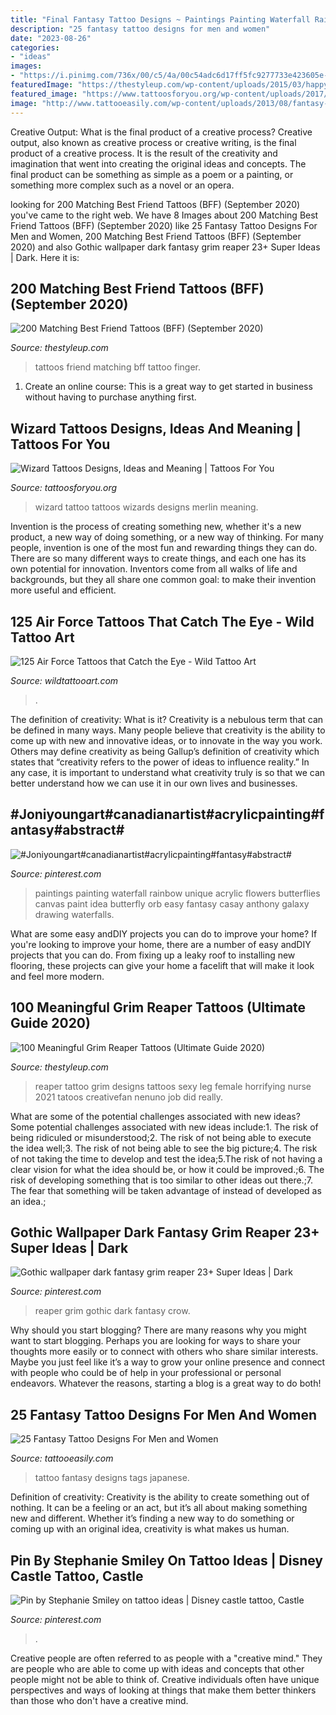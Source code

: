 ```yaml
---
title: "Final Fantasy Tattoo Designs ~ Paintings Painting Waterfall Rainbow Unique Acrylic Flowers Butterflies Canvas Paint Idea Butterfly Orb Easy Fantasy Casay Anthony Galaxy Drawing Waterfalls"
description: "25 fantasy tattoo designs for men and women"
date: "2023-08-26"
categories:
- "ideas"
images:
- "https://i.pinimg.com/736x/00/c5/4a/00c54adc6d17ff5fc9277733e423605e--waterfall-paintings-painting-waterfalls.jpg"
featuredImage: "https://thestyleup.com/wp-content/uploads/2015/03/happy-faces-best-friend-tattoos.jpg"
featured_image: "https://www.tattoosforyou.org/wp-content/uploads/2017/07/Wizards-Tattoo.jpg"
image: "http://www.tattooeasily.com/wp-content/uploads/2013/08/fantasy-tattoo-19.jpg"
---
```



Creative Output: What is the final product of a creative process?
Creative output, also known as creative process or creative writing, is the final product of a creative process. It is the result of the creativity and imagination that went into creating the original ideas and concepts. The final product can be something as simple as a poem or a painting, or something more complex such as a novel or an opera.

	

		
looking for 200 Matching Best Friend Tattoos (BFF) (September 2020) you've came to the right web. We have 8 Images about 200 Matching Best Friend Tattoos (BFF) (September 2020) like 25 Fantasy Tattoo Designs For Men and Women, 200 Matching Best Friend Tattoos (BFF) (September 2020) and also Gothic wallpaper dark fantasy grim reaper 23+ Super Ideas | Dark. Here it is:
		
    
## 200 Matching Best Friend Tattoos (BFF) (September 2020)

<img loading=lazy src="https://thestyleup.com/wp-content/uploads/2015/03/happy-faces-best-friend-tattoos.jpg" onerror="this.onerror=null;this.src='https://tse3.mm.bing.net/th?id=OIP.ktx-Y-WK8PYxe_nixbiSsQHaJ3&amp;pid=15.1';" alt="200 Matching Best Friend Tattoos (BFF) (September 2020)">

_Source: thestyleup.com_

>tattoos friend matching bff tattoo finger. 

	

1. Create an online course: This is a great way to get started in business without having to purchase anything first.

    
## Wizard Tattoos Designs, Ideas And Meaning | Tattoos For You

<img loading=lazy src="https://www.tattoosforyou.org/wp-content/uploads/2017/07/Wizards-Tattoo.jpg" onerror="this.onerror=null;this.src='https://tse3.mm.bing.net/th?id=OIP.2uAa_7GzcBa5hfHSTS6S9QAAAA&amp;pid=15.1';" alt="Wizard Tattoos Designs, Ideas and Meaning | Tattoos For You">

_Source: tattoosforyou.org_

>wizard tattoo tattoos wizards designs merlin meaning. 

	

Invention is the process of creating something new, whether it's a new product, a new way of doing something, or a new way of thinking. For many people, invention is one of the most fun and rewarding things they can do. There are so many different ways to create things, and each one has its own potential for innovation. Inventors come from all walks of life and backgrounds, but they all share one common goal: to make their invention more useful and efficient.

    
## 125 Air Force Tattoos That Catch The Eye - Wild Tattoo Art

<img loading=lazy src="https://www.wildtattooart.com/wp-content/uploads/2021/05/Air_Force_Tattoos_2405218.jpg" onerror="this.onerror=null;this.src='https://tse4.mm.bing.net/th?id=OIP.i3QqXjC9yDjE2lMYj6eKiAHaHa&amp;pid=15.1';" alt="125 Air Force Tattoos that Catch the Eye - Wild Tattoo Art">

_Source: wildtattooart.com_

>. 

	

The definition of creativity: What is it?
Creativity is a nebulous term that can be defined in many ways. Many people believe that creativity is the ability to come up with new and innovative ideas, or to innovate in the way you work. Others may define creativity as being Gallup’s definition of creativity which states that “creativity refers to the power of ideas to influence reality.” In any case, it is important to understand what creativity truly is so that we can better understand how we can use it in our own lives and businesses.

    
## #Joniyoungart#canadianartist#acrylicpainting#fantasy#abstract#

<img loading=lazy src="https://i.pinimg.com/736x/00/c5/4a/00c54adc6d17ff5fc9277733e423605e--waterfall-paintings-painting-waterfalls.jpg" onerror="this.onerror=null;this.src='https://tse2.mm.bing.net/th?id=OIP.2D2KDTqOOGF_bmZpSH-WrgHaJ4&amp;pid=15.1';" alt="#Joniyoungart#canadianartist#acrylicpainting#fantasy#abstract#">

_Source: pinterest.com_

>paintings painting waterfall rainbow unique acrylic flowers butterflies canvas paint idea butterfly orb easy fantasy casay anthony galaxy drawing waterfalls. 

	

What are some easy andDIY projects you can do to improve your home?
If you're looking to improve your home, there are a number of easy andDIY projects that you can do. From fixing up a leaky roof to installing new flooring, these projects can give your home a facelift that will make it look and feel more modern.

    
## 100 Meaningful Grim Reaper Tattoos (Ultimate Guide 2020)

<img loading=lazy src="https://thestyleup.com/wp-content/uploads/2015/03/Grim-Reaper-Tattoo-Designs-15.jpg" onerror="this.onerror=null;this.src='https://tse2.mm.bing.net/th?id=OIP.6iRMFMAQNWd5zW4a2bwCzwHaJ3&amp;pid=15.1';" alt="100 Meaningful Grim Reaper Tattoos (Ultimate Guide 2020)">

_Source: thestyleup.com_

>reaper tattoo grim designs tattoos sexy leg female horrifying nurse 2021 tatoos creativefan nenuno job did really. 

	

What are some of the potential challenges associated with new ideas?
Some potential challenges associated with new ideas include:1. The risk of being ridiculed or misunderstood;2. The risk of not being able to execute the idea well;3. The risk of not being able to see the big picture;4. The risk of not taking the time to develop and test the idea;5.The risk of not having a clear vision for what the idea should be, or how it could be improved.;6. The risk of developing something that is too similar to other ideas out there.;7. The fear that something will be taken advantage of instead of developed as an idea.;
    
## Gothic Wallpaper Dark Fantasy Grim Reaper 23+ Super Ideas | Dark

<img loading=lazy src="https://i.pinimg.com/736x/4d/f9/19/4df919c1d368db42954687bed572824c.jpg" onerror="this.onerror=null;this.src='https://tse2.mm.bing.net/th?id=OIP.yL2JJzMqdRqvQMV8qUgmXgAAAA&amp;pid=15.1';" alt="Gothic wallpaper dark fantasy grim reaper 23+ Super Ideas | Dark">

_Source: pinterest.com_

>reaper grim gothic dark fantasy crow. 

	

Why should you start blogging?
There are many reasons why you might want to start blogging. Perhaps you are looking for ways to share your thoughts more easily or to connect with others who share similar interests. Maybe you just feel like it’s a way to grow your online presence and connect with people who could be of help in your professional or personal endeavors. Whatever the reasons, starting a blog is a great way to do both!

    
## 25 Fantasy Tattoo Designs For Men And Women

<img loading=lazy src="http://www.tattooeasily.com/wp-content/uploads/2013/08/fantasy-tattoo-19.jpg" onerror="this.onerror=null;this.src='https://tse1.mm.bing.net/th?id=OIP.YaS2pnyvzFzpiGR-HtzIvQHaJ4&amp;pid=15.1';" alt="25 Fantasy Tattoo Designs For Men and Women">

_Source: tattooeasily.com_

>tattoo fantasy designs tags japanese. 

	

Definition of creativity:
Creativity is the ability to create something out of nothing. It can be a feeling or an act, but it’s all about making something new and different. Whether it’s finding a new way to do something or coming up with an original idea, creativity is what makes us human.

    
## Pin By Stephanie Smiley On Tattoo Ideas | Disney Castle Tattoo, Castle

<img loading=lazy src="https://i.pinimg.com/736x/71/3f/72/713f72958fcc4e3eb238433704f1ff0f.jpg" onerror="this.onerror=null;this.src='https://tse3.mm.bing.net/th?id=OIP.dP7qfXonnVYbyokg0sgVHwHaJ4&amp;pid=15.1';" alt="Pin by Stephanie Smiley on tattoo ideas | Disney castle tattoo, Castle">

_Source: pinterest.com_

>. 

	

Creative people are often referred to as people with a "creative mind." They are people who are able to come up with ideas and concepts that other people might not be able to think of. Creative individuals often have unique perspectives and ways of looking at things that make them better thinkers than those who don't have a creative mind.

